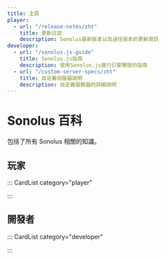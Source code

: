 ```yaml
---
title: 主頁
player:
  - url: "/release-notes/zht"
    title: 更新日誌
    description: Sonolus最新版本以及過往版本的更新資訊
developer:
  - url: "/sonolus.js-guide"
    title: Sonolus.js指南
    description: 使用Sonolus.js進行引擎開發的指南
  - url: "/custom-server-specs/zht"
    title: 自定義伺服器說明
    description: 自定義服務器的詳細說明
---
```


# Sonolus 百科

包括了所有 Sonolus 相關的知識。

## 玩家

::: CardList category="player"

:::

## 開發者

::: CardList category="developer"

:::
